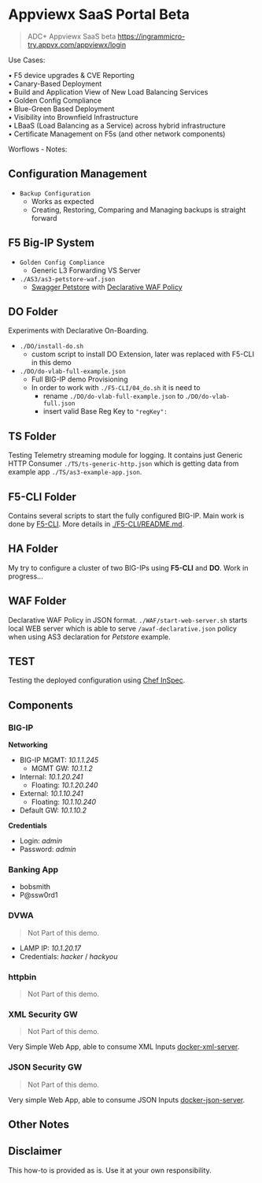 # Appviewx SaaS Portal Beta

> ADC+ Appviewx SaaS beta
> https://ingrammicro-try.appvx.com/appviewx/login



Use Cases:

• F5 device upgrades & CVE Reporting  
• Canary-Based Deployment  
• Build and Application View of New Load Balancing Services  
• Golden Config Compliance  
• Blue-Green Based Deployment  
• Visibility into Brownfield Infrastructure  
• LBaaS (Load Balancing as a Service) across hybrid infrastructure  
• Certificate Management on F5s (and other network components)  

  
Worflows - Notes:  
  
## Configuration Management  

* `Backup Configuration`
  * Works as expected  
  * Creating, Restoring, Comparing and Managing backups is straight forward  

## F5 Big-IP System  
  
* `Golden Config Compliance`  
  * Generic L3 Forwarding VS Server
* `./AS3/as3-petstore-waf.json`
  * [Swagger Petstore](https://petstore.swagger.io/) with [Declarative WAF Policy](https://devcentral.f5.com/s/articles/Advanced-WAF-v16-0-Declarative-API)

## DO Folder

Experiments with Declarative On-Boarding.
* `./DO/install-do.sh`
  * custom script to install DO Extension, later was replaced with F5-CLI in this demo
* `./DO/do-vlab-full-example.json`
  * Full BIG-IP demo Provisioning
  * In order to work with `./F5-CLI/04_do.sh` it is need to
    * rename `./DO/do-vlab-full-example.json` to .`/DO/do-vlab-full.json`
    * insert valid Base Reg Key to `"regKey":` 

## TS Folder
Testing Telemetry streaming module for logging. It contains just Generic HTTP Consumer `./TS/ts-generic-http.json` which is getting data from example app `./TS/as3-example-app.json`.

## F5-CLI Folder

Contains several scripts to start the fully configured BIG-IP. Main work is done by [F5-CLI](https://github.com/f5devcentral/f5-cli). More details in [./F5-CLI/README.md](https://github.com/erkac/f5-demo-lab/blob/master/F5-CLI/README.md).

## HA Folder

My try to configure a cluster of two BIG-IPs using **F5-CLI** and **DO**. Work in progress...

## WAF Folder

Declarative WAF Policy in JSON format. `./WAF/start-web-server.sh` starts local WEB server which is able to serve `/awaf-declarative.json` policy when using AS3 declaration for *Petstore* example.

## TEST

Testing the deployed configuration using [Chef InSpec](https://docs.chef.io/inspec/).

## Components

### BIG-IP

**Networking**

* BIG-IP MGMT: *10.1.1.245*
  * MGMT GW: *10.1.1.2*
* Internal: *10.1.20.241*
    * Floating: *10.1.20.240*
* External: *10.1.10.241*
    * Floating: *10.1.10.240*
* Default GW: *10.1.10.2*

**Credentials**

* Login: *admin*
* Password: *admin*

### Banking App
 
* bobsmith
* P@ssw0rd1

### DVWA

> Not Part of this demo.

* LAMP IP: *10.1.20.17*
* Credentials: *hacker* / *hackyou*

### httpbin

> Not Part of this demo.

### XML Security GW

> Not Part of this demo.

Very Simple Web App, able to consume XML Inputs [docker-xml-server](https://github.com/erkac/docker-xml-server).

### JSON Security GW

> Not Part of this demo.

Very simple Web App, able to consume JSON Inputs [docker-json-server](https://github.com/erkac/docker-json-server).

## Other Notes


## Disclaimer
This how-to is provided as is. Use it at your own responsibility.